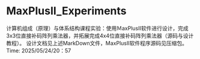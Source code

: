 # MaxPlusII_Experiments
计算机组成（原理）与体系结构课程实验：使用ＭaxPlusII软件进行设计，完成3x3位直接补码阵列乘法器，并拓展完成4x4位直接补码阵列乘法器（源码与设计教程）。
设计文档见上述MarkDown文件，MaxPlusII软件程序源码见压缩包。
Time: 2025/05/24/20：57 
